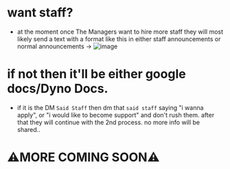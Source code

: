 # want staff?

- at the moment once The Managers want to hire more staff they will  most likely send a text with a format like this in either staff announcements or normal announcements -> ![image](https://github.com/sharkifyy/SwimHubROBLOX/assets/130886630/a6383695-842d-4399-a4f7-427873c22686)
# if not then it'll be either google docs/Dyno Docs.

- if it is the DM ```Said Staff``` then dm that ```said staff``` saying "i wanna apply", or "i would like to become support" and don't rush them. after that they will continue with the 2nd process. no more info will be shared..


# ⚠️MORE COMING SOON⚠️
